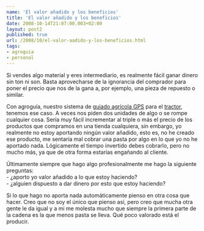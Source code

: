 ```yaml
---
name: 'El valor añadido y los beneficios'
title: 'El valor añadido y los beneficios'
date: 2008-10-14T21:07:00.003+02:00
layout: post2
published: true
url: /2008/10/el-valor-aadido-y-los-beneficios.html
tags: 
- agroguia
- personal
---
```


Si vendes algo material y eres intermediario, es realmente fácil ganar dinero sin ton ni son. Basta aprovecharse de la ignorancia del comprador para poner el precio que nos de la gana a, por ejemplo, una pieza de repuesto o similar.  
  
Con agroguía, nuestro sistema de [guiado agrícola GPS](http://www.agroguia.es/blog/wordpress/gps-agricola/) para el [tractor](http://www.agroguia.es/blog/wordpress/2008/09/22/%C2%BFse-puede-cambiar-agroguia-de-tractor-facilmente/), tenemos ese caso. A veces nos piden dos unidades de algo o se rompe cualquier cosa. Sería muy fácil incrementar al triple o más el precio de los productos que compramos en una tienda cualquiera, sin embargo, yo realmente no estoy aportando ningún valor añadido, esto es, no he creado ese producto, me sentaría mal cobrar una pasta por algo en lo que yo no he aportado nada. Lógicamente el tiempo invertido debes cobrarlo, pero no mucho más, ya que de otra forma estarías engañando al cliente.  
  
Últimamente siempre que hago algo profesionalmente me hago la siguiente preguntas:  
\- ¿aporto yo valor añadido a lo que estoy haciendo?  
\- ¿alguien dispuesto a dar dinero por esto que estoy haciendo?  
  
Si lo que hago no aporta nada automáticamente pienso en otra cosa que hacer. Creo que no soy el único que pienso así, pero creo que mucha otra gente le da igual y a mi me molesta mucho que siempre la primera parte de la cadena es la que menos pasta se lleva. Qué poco valorado está el producir.